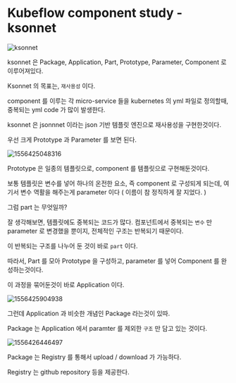 # Kubeflow component study - ksonnet

![ksonnet](https://ksonnet.io/images/ksonnet.svg)





ksonnet 은 Package, Application, Part, Prototype, Parameter, Component 로 이루어져있다.

Ksonnet 의 목표는, `재사용성` 이다.

component 를 이루는 각 micro-service 들을 kubernetes 의 yml 파일로 정의할때, 중복되는 yml code 가 많이 발생한다.

ksonnet 은 jsonnnet 이라는 json 기반 템플릿 엔진으로 재사용성을 구현한것이다.

우선 크게 Prototype 과 Parameter 를 보면 된다.

![1556425048316](C:\Users\34114\AppData\Roaming\Typora\typora-user-images\1556425048316.png)

Prototype 은 일종의 템플릿으로, component 를 템플릿으로 구현해둔것이다. 

보통 템플릿은 변수를 넣어 하나의 온전한 요소, 즉 component 로 구성되게 되는데, 여기서 변수 역활을 해주는게 parameter 이다 ( 이름이 참 정직하게 잘 지었다. )



그럼 part 는 무엇일까?

잘 생각해보면, 템플릿에도 중복되는 코드가 많다. 컴포넌트에서 중복되는 `변수` 만 parameter 로 변경했을 뿐이지, 전체적인 구조는 반복되기 때문이다.



이 반복되는 구조를 나누어 둔 것이 바로 `part` 이다.

따라서, Part 를 모아 Prototype 을 구성하고, parameter 를 넣어 Component 를 완성하는것이다.



이 과정을 묶어둔것이 바로 Application 이다.

![1556425904938](C:\Users\34114\AppData\Roaming\Typora\typora-user-images\1556425904938.png)

그런데 Application 과 비슷한 개념인 Package 라는것이 있따.

Package 는 Application 에서 paramter 를 제외한 `구조` 만 담고 있는 것이다.

![1556426446497](C:\Users\34114\AppData\Roaming\Typora\typora-user-images\1556426446497.png)

Package 는 Registry 를 통해서 upload / download 가 가능하다.

Registry 는 github repository 등을 제공한다.





